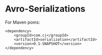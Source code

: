# Avro-Serializations


For Maven poms:

```
<dependency>
    <groupId>com.cj</groupId>
    <artifactId>serialization</artifactId>
    <version>0.1-SNAPSHOT</version>
</dependency>
```
